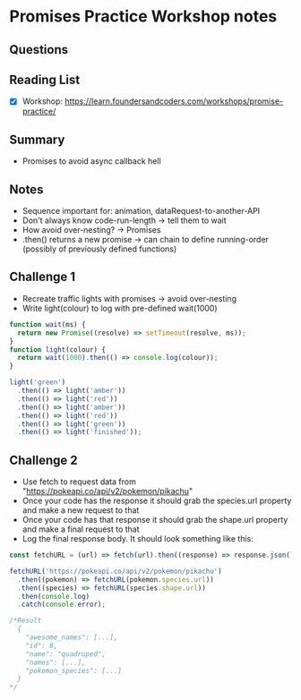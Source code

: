 # Promises Practice Workshop notes

## Questions

## Reading List

- [x] Workshop: <https://learn.foundersandcoders.com/workshops/promise-practice/>

## Summary

- Promises to avoid async callback hell

## Notes

- Sequence important for: animation, dataRequest-to-another-API
- Don't always know code-run-length &rarr; tell them to wait
- How avoid over-nesting? &rarr; Promises
- .then() returns a new promise &rarr; can chain to define running-order (possibly of previously defined functions)

## Challenge 1

- Recreate traffic lights with promises &rarr; avoid over-nesting
- Write light(colour) to log with pre-defined wait(1000)

```javascript
function wait(ms) {
  return new Promise((resolve) => setTimeout(resolve, ms));
}
function light(colour) {
  return wait(1000).then(() => console.log(colour));
}

light('green')
  .then(() => light('amber'))
  .then(() => light('red'))
  .then(() => light('amber'))
  .then(() => light('red'))
  .then(() => light('green'))
  .then(() => light('finished'));
```

## Challenge 2

- Use fetch to request data from "https://pokeapi.co/api/v2/pokemon/pikachu"
- Once your code has the response it should grab the species.url property and make a new request to that
- Once your code has that response it should grab the shape.url property and make a final request to that
- Log the final response body. It should look something like this:

```javascript
const fetchURL = (url) => fetch(url).then((response) => response.json());

fetchURL('https://pokeapi.co/api/v2/pokemon/pikachu')
  .then((pokemon) => fetchURL(pokemon.species.url))
  .then((species) => fetchURL(species.shape.url))
  .then(console.log)
  .catch(console.error);

/*Result
  {
    "awesome_names": [...],
    "id": 8,
    "name": "quadruped",
    "names": [...],
    "pokemon_species": [...]
  }
*/
```

